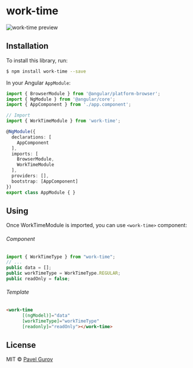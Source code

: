 # work-time
![work-time preview](https://gurov.github.io/work-time/work-time-example.png)

## Installation

To install this library, run:

```bash
$ npm install work-time --save
```

In your Angular `AppModule`:

```typescript
import { BrowserModule } from '@angular/platform-browser';
import { NgModule } from '@angular/core';
import { AppComponent } from './app.component';

// Import 
import { WorkTimeModule } from 'work-time';

@NgModule({
  declarations: [
    AppComponent
  ],
  imports: [
    BrowserModule,
    WorkTimeModule
  ],
  providers: [],
  bootstrap: [AppComponent]
})
export class AppModule { }
```
## Using
Once WorkTimeModule is imported, you can use `<work-time>` component:

###### Component
```typescript
import { WorkTimeType } from "work-time";
// ...
public data = [];
public workTimeType = WorkTimeType.REGULAR;
public readOnly = false;
```

###### Template
```html
<work-time
      [(ngModel)]="data"
      [workTimeType]="workTimeType"
      [readonly]="readOnly"></work-time>

```


## License

MIT © [Pavel Gurov](mailto:lucius.gu@ya.ru)
